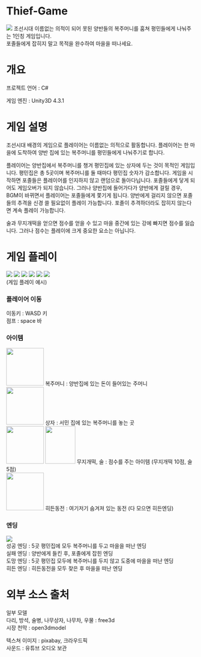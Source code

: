 # Thief-Game
<img src = 'https://github.com/LeeHayoung0807/Thief-Game/assets/73875317/15dcea15-59b9-459d-9b73-54d2a13f9afc'>
조선시대 이름없는 의적이 되어 못된 양반들의 복주머니를 훔쳐 평민들에게 나눠주는 1인칭 게임입니다.</br>
포졸들에게 잡히지 말고 목적을 완수하여 마을을 떠나세요.

# 개요
프로젝트 언어 : C#   

게임 엔진 : Unity3D 4.3.1

# 게임 설명
조선시대 배경의 게임으로 플레이어는 이름없는 의적으로 활동합니다. 플레이어는 한 마을에 도착하여 양반 집에 있는 복주머니를 평민들에게 나눠주기로 합니다.  

플레이어는 양반집에서 복주머니를 챙겨 평민집에 있는 상자에 두는 것이 목적인 게임입니다. 평민집은 총 5곳이며 복주머니를 둘 때마다 평민집 숫자가 감소합니다. 게임을 시작하면 포졸들은 플레이어를 인지하지 않고 랜덤으로 돌아다닙니다. 포졸들에게 닿게 되어도 게임오버가 되지 않습니다. 그러나 양반집에 들어가다가 양반에게 걸릴 경우, BGM이 바뀌면서 플레이어는 포졸들에게 쫓기게 됩니다. 양반에게 걸리지 않으면 포졸들의 추격을 신경 쓸 필요없이 플레이 가능합니다. 포졸이 추격하더라도 잡히지 않는다면 계속 플레이 가능합니다.  

술과 무지개떡을 얻으면 점수를 얻을 수 있고 마을 중간에 있는 강에 빠지면 점수를 잃습니다. 그러나 점수는 플레이에 크게 중요한 요소는 아닙니다.

# 게임 플레이
<img src = 'https://github.com/hyL0807/Thief-Game/assets/73875317/9ec2249d-e78b-4fa4-872e-ce37c23f4154'>
<img src = 'https://github.com/hyL0807/Thief-Game/assets/73875317/79b0adea-f84b-4025-bf0b-8a1a5123a3f9'>
<img src = 'https://github.com/hyL0807/Thief-Game/assets/73875317/f99ca26e-6d28-4a75-8039-050038885acd'>
<img src = 'https://github.com/hyL0807/Thief-Game/assets/73875317/ac881001-19fc-41a7-88f8-33877e9d7f15'>
<img src = 'https://github.com/hyL0807/Thief-Game/assets/73875317/b07f45c7-8a1c-4e28-b05a-6e3c5746b849'>
<img src = 'https://github.com/hyL0807/Thief-Game/assets/73875317/9e31dcb1-66da-4af0-bba9-0cee3b5d9285'></br>
(게임 플레이 예시)</br>

  ### 플레이어 이동
  이동키 : WASD 키</br>
  점프 : space 바
  
  ### 아이템
  <img src = 'https://github.com/hyL0807/Thief-Game/assets/73875317/2deaba20-81da-4089-a345-b7e335971115' width = 100 height = 100>
  복주머니 : 양반집에 있는 돈이 들어있는 주머니</br>
  <img src = 'https://github.com/hyL0807/Thief-Game/assets/73875317/67827e62-c053-498f-831c-a738591dcfbc' width = 100 height = 100>
  상자 : 서민 집에 있는 복주머니를 놓는 곳</br>
  <img src = 'https://github.com/hyL0807/Thief-Game/assets/73875317/ff0b5d0c-e1ab-474b-82d7-57cf494c144b' width = 100 height = 100>
  <img src = 'https://github.com/hyL0807/Thief-Game/assets/73875317/22609b98-b5fb-449a-9f38-02fab1002c9b' width = 80 height = 100>
  무지개떡, 술 : 점수를 주는 아이템 (무지개떡 10점, 술 5점)</br>
  <img src = 'https://github.com/hyL0807/Thief-Game/assets/73875317/b30971e6-a46b-49a4-8d2b-b629eb9e1d8e' width = 100 height = 100>
  히든동전 : 여기저기 숨겨져 있는 동전 (다 모으면 히든엔딩)
  
  ### 엔딩
  <img src = 'https://github.com/hyL0807/Thief-Game/assets/73875317/4083088d-e9ef-45b1-8bb6-aec487f6a7f2'></br>
  성공 엔딩 : 5곳 평민집에 모두 복주머니를 두고 마을을 떠난 엔딩</br>
  실패 엔딩 : 양반에게 들킨 후, 포졸에게 잡힌 엔딩</br>
  도망 엔딩 : 5곳 평민집 모두에 복주머니를 두지 않고 도중에 마을을 떠난 엔딩</br>
  히든 엔딩 : 히든동전을 모두 찾은 후 마을을 떠난 엔딩

# 외부 소스 출처
일부 모델</br>
다리, 방석, 술병, 나무상자, 나무차, 우물 : free3d</br>
시장 천막 : open3dmodel  

텍스쳐 이미지 : pixabay, 크라우드픽</br>
사운드 : 유튜브 오디오 보관

  

